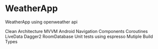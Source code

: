 # WeatherApp
 WeatherApp using openweather api
 
 Clean Architecture
 MVVM
 Android Navigation Components
 Coroutines
 LiveData
 Dagger2
 RoomDatabase
 Unit tests using espresso
 Mutiple Build Types
